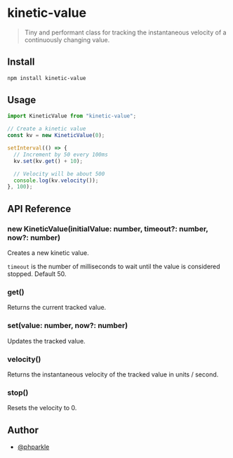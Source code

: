 # kinetic-value

> Tiny and performant class for tracking the instantaneous velocity of a continuously changing value.

## Install

```sh
npm install kinetic-value
```

## Usage

```js
import KineticValue from "kinetic-value";

// Create a kinetic value
const kv = new KineticValue(0);

setInterval(() => {
  // Increment by 50 every 100ms
  kv.set(kv.get() + 10);

  // Velocity will be about 500
  console.log(kv.velocity());
}, 100);
```

## API Reference

### new KineticValue(initialValue: number, timeout?: number, now?: number)

Creates a new kinetic value.

`timeout` is the number of milliseconds to wait until the value is considered stopped. Default 50.

### get()

Returns the current tracked value.

### set(value: number, now?: number)

Updates the tracked value.

### velocity()

Returns the instantaneous velocity of the tracked value in units / second.

### stop()

Resets the velocity to 0.

## Author

- [@phparkle](https://www.github.com/phparkle)
